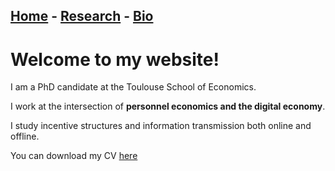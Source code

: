 ## [Home](./index.html)  -  [Research](./research.html) - [Bio](./bio.html)

# Welcome to my website!

I am a PhD candidate at the Toulouse School of Economics.

I work at the intersection of **personnel economics and the digital economy**.

I study incentive structures and information transmission both online and offline.

You can download my CV [here](./cv.pdf)
